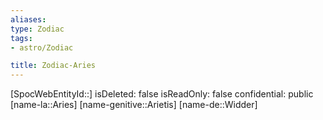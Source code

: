 ```yaml
---
aliases: 
type: Zodiac
tags:
- astro/Zodiac

title: Zodiac-Aries
---
```

[SpocWebEntityId::]
isDeleted: false
isReadOnly: false
confidential: public
[name-la::Aries]
[name-genitive::Arietis]
[name-de::Widder]



